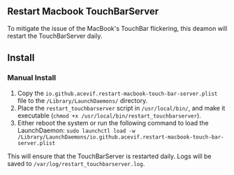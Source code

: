 ##  Restart Macbook TouchBarServer

To mitigate the issue of the MacBook's TouchBar flickering, this deamon will restart the TouchBarServer daily.

## Install

### Manual Install

1. Copy the `io.github.acevif.restart-macbook-touch-bar-server.plist` file to the `/Library/LaunchDaemons/` directory.
2. Place the `restart_touchbarserver` script in `/usr/local/bin/`, and make it executable (`chmod +x /usr/local/bin/restart_touchbarserver`).
3. Either reboot the system or run the following command to load the LaunchDaemon: `sudo launchctl load -w /Library/LaunchDaemons/io.github.acevif.restart-macbook-touch-bar-server.plist`

This will ensure that the TouchBarServer is restarted daily. Logs will be saved to `/var/log/restart_touchbarserver.log`.


